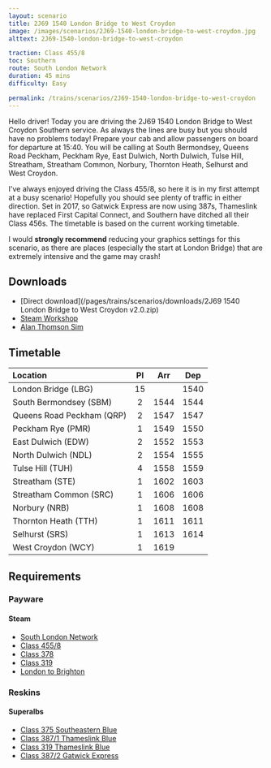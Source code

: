 ```yaml
---
layout: scenario
title: 2J69 1540 London Bridge to West Croydon
image: /images/scenarios/2J69-1540-london-bridge-to-west-croydon.jpg
alttext: 2J69-1540-london-bridge-to-west-croydon

traction: Class 455/8
toc: Southern
route: South London Network
duration: 45 mins
difficulty: Easy

permalink: /trains/scenarios/2J69-1540-london-bridge-to-west-croydon
---
```


Hello driver! Today you are driving the 2J69 1540 London Bridge to West Croydon Southern service. As always the lines are busy but you should have no problems today! Prepare your cab and allow passengers on board for departure at 15:40. You will be calling at South Bermondsey, Queens Road Peckham, Peckham Rye, East Dulwich, North Dulwich, Tulse Hill, Streatham, Streatham Common, Norbury, Thornton Heath, Selhurst and West Croydon.

I've always enjoyed driving the Class 455/8, so here it is in my first attempt at a busy scenario! Hopefully you should see plenty of traffic in either direction. Set in 2017, so Gatwick Express are now using 387s, Thameslink have replaced First Capital Connect, and Southern have ditched all their Class 456s. The timetable is based on the current working timetable.

I would **strongly recommend** reducing your graphics settings for this scenario, as there are places (especially the start at London Bridge) that are extremely intensive and the game may crash!

## Downloads
* [Direct download](/pages/trains/scenarios/downloads/2J69 1540 London Bridge to West Croydon v2.0.zip)
* [Steam Workshop](http://steamcommunity.com/sharedfiles/filedetails/?id=1097997024)
* [Alan Thomson Sim](https://alanthomsonsim.com/?download=2j69-1540-london-bridge-to-west-croydon)

## Timetable

| Location                  |  Pl   |  Arr  |  Dep  |
| :------------------------ | :---: | :---: | :---: |
| London Bridge (LBG)       |  15   |       | 1540  |
| South Bermondsey (SBM)    |   2   | 1544  | 1544  |
| Queens Road Peckham (QRP) |   2   | 1547  | 1547  |
| Peckham Rye (PMR)         |   1   | 1549  | 1550  |
| East Dulwich (EDW)        |   2   | 1552  | 1553  |
| North Dulwich (NDL)       |   2   | 1554  | 1555  |
| Tulse Hill (TUH)          |   4   | 1558  | 1559  |
| Streatham (STE)           |   1   | 1602  | 1603  |
| Streatham Common (SRC)    |   1   | 1606  | 1606  |
| Norbury (NRB)             |   1   | 1608  | 1608  |
| Thornton Heath (TTH)      |   1   | 1611  | 1611  |
| Selhurst (SRS)            |   1   | 1613  | 1614  |
| West Croydon (WCY)        |   1   | 1619  |       |

## Requirements

### Payware

#### Steam
* [South London Network](http://store.steampowered.com/app/222638)
* [Class 455/8](http://store.steampowered.com/app/325963)
* [Class 378](http://store.steampowered.com/app/258663)
* [Class 319](http://store.steampowered.com/app/258640)
* [London to Brighton](http://store.steampowered.com/app/208280)

### Reskins
#### Superalbs
* [Class 375 Southeastern Blue](http://superalbs.weebly.com/class375seblue.html)
* [Class 387/1 Thameslink Blue](http://superalbs.weebly.com/class387thameslink.html)
* [Class 319 Thameslink Blue](http://superalbs.weebly.com/class319tlblue.html)
* [Class 387/2 Gatwick Express](http://superalbs.weebly.com/class387gatwickexpress.html)